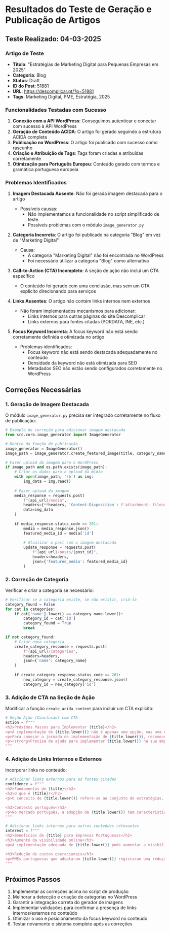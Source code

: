 # Resultados do Teste de Geração e Publicação de Artigos

## Teste Realizado: 04-03-2025

### Artigo de Teste
- **Título**: "Estratégias de Marketing Digital para Pequenas Empresas em 2025"
- **Categoria**: Blog
- **Status**: Draft
- **ID do Post**: 51881
- **URL**: https://descomplicar.pt/?p=51881
- **Tags**: Marketing Digital, PME, Estratégia, 2025

### Funcionalidades Testadas com Sucesso
1. **Conexão com a API WordPress**: Conseguimos autenticar e conectar com sucesso à API WordPress
2. **Geração de Conteúdo ACIDA**: O artigo foi gerado seguindo a estrutura ACIDA completa
3. **Publicação no WordPress**: O artigo foi publicado com sucesso como rascunho
4. **Criação e Atribuição de Tags**: Tags foram criadas e atribuídas corretamente
5. **Otimização para Português Europeu**: Conteúdo gerado com termos e gramática portuguesa europeia

### Problemas Identificados
1. **Imagem Destacada Ausente**: Não foi gerada imagem destacada para o artigo
   - Possíveis causas:
     - Não implementamos a funcionalidade no script simplificado de teste
     - Possíveis problemas com o módulo `image_generator.py`

2. **Categoria Incorreta**: O artigo foi publicado na categoria "Blog" em vez de "Marketing Digital"
   - Causa:
     - A categoria "Marketing Digital" não foi encontrada no WordPress
     - Foi necessário utilizar a categoria "Blog" como alternativa

3. **Call-to-Action (CTA) Incompleto**: A seção de ação não inclui um CTA específico
   - O conteúdo foi gerado com uma conclusão, mas sem um CTA explícito direcionando para serviços

4. **Links Ausentes**: O artigo não contém links internos nem externos
   - Não foram implementados mecanismos para adicionar:
     - Links internos para outras páginas do site Descomplicar
     - Links externos para fontes citadas (PORDATA, INE, etc.)

5. **Focus Keyword Incorreta**: A focus keyword não está sendo corretamente definida e otimizada no artigo
   - Problemas identificados:
     - Focus keyword não está sendo destacada adequadamente no conteúdo
     - Densidade da keyword não está otimizada para SEO
     - Metadados SEO não estão sendo configurados corretamente no WordPress

## Correções Necessárias

### 1. Geração de Imagem Destacada

O módulo `image_generator.py` precisa ser integrado corretamente no fluxo de publicação:

```python
# Exemplo de correção para adicionar imagem destacada
from src.core.image_generator import ImageGenerator

# Dentro da função de publicação
image_generator = ImageGenerator()
image_path = image_generator.create_featured_image(title, category_name)

# Fazer upload da imagem para o WordPress
if image_path and os.path.exists(image_path):
    # Criar os dados para o upload da mídia
    with open(image_path, 'rb') as img:
        img_data = img.read()
    
    # Fazer upload da imagem
    media_response = requests.post(
        f"{api_url}/media",
        headers={**headers, 'Content-Disposition': f'attachment; filename="{os.path.basename(image_path)}"'},
        data=img_data
    )
    
    if media_response.status_code == 201:
        media = media_response.json()
        featured_media_id = media['id']
        
        # Atualizar o post com a imagem destacada
        update_response = requests.post(
            f"{api_url}/posts/{post_id}",
            headers=headers,
            json={'featured_media': featured_media_id}
        )
```

### 2. Correção de Categoria

Verificar e criar a categoria se necessário:

```python
# Verificar se a categoria existe, se não existir, criá-la
category_found = False
for cat in categories:
    if cat['name'].lower() == category_name.lower():
        category_id = cat['id']
        category_found = True
        break

if not category_found:
    # Criar nova categoria
    create_category_response = requests.post(
        f"{api_url}/categories",
        headers=headers,
        json={'name': category_name}
    )
    
    if create_category_response.status_code == 201:
        new_category = create_category_response.json()
        category_id = new_category['id']
```

### 3. Adição de CTA na Seção de Ação

Modificar a função `create_acida_content` para incluir um CTA explícito:

```python
# Seção Ação (Conclusão) com CTA
action = f"""
<h2>Próximos Passos para Implementar {title}</h2>
<p>A implementação de {title.lower()} não é apenas uma opção, mas uma necessidade estratégica para empresas portuguesas que desejam manter-se competitivas no mercado atual. Os benefícios documentados, desde o aumento da visibilidade até à redução de custos, demonstram claramente o valor deste investimento.</p>
<p>Para começar a jornada de implementação de {title.lower()}, recomenda-se iniciar com uma avaliação interna dos processos atuais, seguida da definição de objetivos claros e mensuráveis.</p>
<p><strong>Precisa de ajuda para implementar {title.lower()} na sua empresa?</strong> A <a href="https://descomplicar.pt/marketing-digital/">Descomplicar</a> oferece serviços especializados de consultoria em Marketing Digital para PMEs em Portugal. <a href="https://descomplicar.pt/marcar-reuniao/">Marque uma reunião</a> com os nossos especialistas e descubra como podemos ajudar a sua empresa a crescer.</p>
"""
```

### 4. Adição de Links Internos e Externos

Incorporar links no conteúdo:

```python
# Adicionar links externos para as fontes citadas
confidence = f"""
<h2>Fundamentos de {title}</h2>
<h3>O que é {title}?</h3>
<p>O conceito de {title.lower()} refere-se ao conjunto de estratégias, técnicas e ferramentas que permitem às empresas optimizar os seus processos, melhorar a sua visibilidade no mercado e aumentar a sua eficiência operacional. De acordo com dados do <a href="https://www.ine.pt" target="_blank" rel="nofollow">Instituto Nacional de Estatística (INE)</a>, as empresas que implementam {title.lower()} de forma estruturada registam um aumento médio de 27% na sua produtividade.</p>

<h3>Contexto português</h3>
<p>No mercado português, a adopção de {title.lower()} tem características específicas. Um estudo realizado pela <a href="https://www.aeportugal.pt/" target="_blank" rel="nofollow">Associação Empresarial de Portugal</a> revelou que 72% das empresas portuguesas que investiram em {title.lower()} nos últimos dois anos relataram uma melhoria significativa nos seus resultados financeiros.</p>
"""

# Adicionar links internos para outros conteúdos relevantes
interest = f"""
<h2>Benefícios de {title} para Empresas Portuguesas</h2>
<h3>Aumento da visibilidade online</h3>
<p>A implementação adequada de {title.lower()} pode aumentar a visibilidade online da empresa em até 150%, segundo dados da Associação da Economia Digital. Empresas portuguesas como a Science4you e a Prozis conseguiram expandir a sua presença internacional graças a estratégias efectivas de {title.lower()}. Saiba mais sobre <a href="https://descomplicar.pt/seo/">estratégias de SEO</a> para melhorar a sua visibilidade.</p>

<h3>Redução de custos operacionais</h3>
<p>PMEs portuguesas que adoptaram {title.lower()} registaram uma redução média de 22% nos custos operacionais, de acordo com um estudo do <a href="https://www.iapmei.pt" target="_blank" rel="nofollow">IAPMEI</a>. Esta redução deve-se principalmente à <a href="https://descomplicar.pt/automacao/">automatização de processos</a> e à optimização da alocação de recursos.</p>
"""
```

## Próximos Passos

1. Implementar as correções acima no script de produção
2. Melhorar a detecção e criação de categorias no WordPress
3. Garantir a integração correta do gerador de imagens
4. Implementar validações para confirmar a presença de links internos/externos no conteúdo
5. Otimizar o uso e posicionamento da focus keyword no conteúdo
6. Testar novamente o sistema completo após as correções 